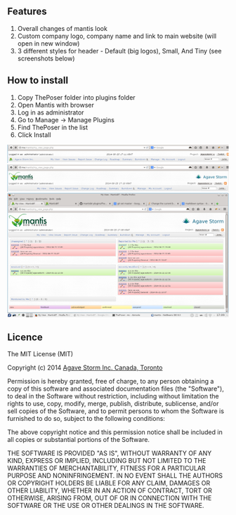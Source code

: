 Features
--------
1. Overall changes of mantis look
2. Custom company logo, company name and link to main website (will open in new window)
3. 3 different styles for header - Default (big logos), Small, And Tiny (see screenshots below)

How to install
--------------

1. Copy ThePoser folder into plugins folder
2. Open Mantis with browser
3. Log in as administrator
4. Go to Manage -> Manage Plugins
5. Find ThePoser in the list
6. Click Install

![Screenshot](header2.png?raw=true)
![Screenshot](header1.png?raw=true)
![Screenshot](screenshot.png?raw=true)

Licence
-------

The MIT License (MIT)

Copyright (c) 2014 [Agave Storm Inc. Canada, Toronto](http://agavestorm.com)

Permission is hereby granted, free of charge, to any person obtaining a copy
of this software and associated documentation files (the "Software"), to deal
in the Software without restriction, including without limitation the rights
to use, copy, modify, merge, publish, distribute, sublicense, and/or sell
copies of the Software, and to permit persons to whom the Software is
furnished to do so, subject to the following conditions:

The above copyright notice and this permission notice shall be included in
all copies or substantial portions of the Software.

THE SOFTWARE IS PROVIDED "AS IS", WITHOUT WARRANTY OF ANY KIND, EXPRESS OR
IMPLIED, INCLUDING BUT NOT LIMITED TO THE WARRANTIES OF MERCHANTABILITY,
FITNESS FOR A PARTICULAR PURPOSE AND NONINFRINGEMENT. IN NO EVENT SHALL THE
AUTHORS OR COPYRIGHT HOLDERS BE LIABLE FOR ANY CLAIM, DAMAGES OR OTHER
LIABILITY, WHETHER IN AN ACTION OF CONTRACT, TORT OR OTHERWISE, ARISING FROM,
OUT OF OR IN CONNECTION WITH THE SOFTWARE OR THE USE OR OTHER DEALINGS IN
THE SOFTWARE.

